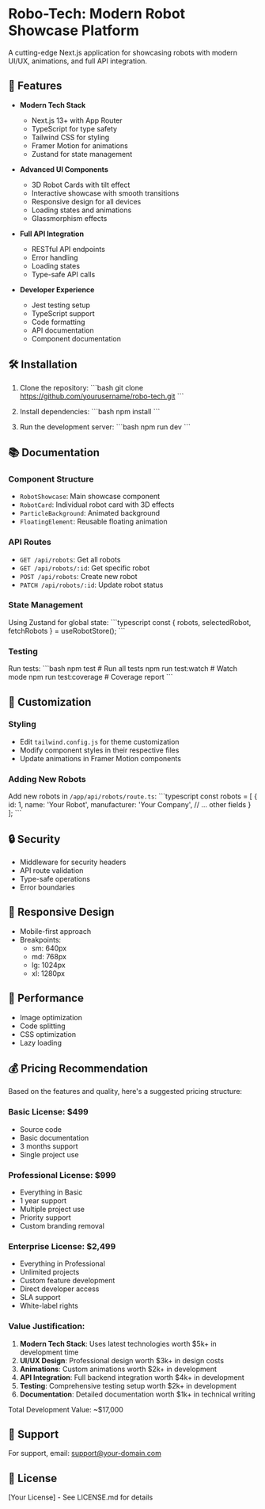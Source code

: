# Robo-Tech: Modern Robot Showcase Platform

A cutting-edge Next.js application for showcasing robots with modern UI/UX, animations, and full API integration.

## 🚀 Features

- **Modern Tech Stack**
  - Next.js 13+ with App Router
  - TypeScript for type safety
  - Tailwind CSS for styling
  - Framer Motion for animations
  - Zustand for state management

- **Advanced UI Components**
  - 3D Robot Cards with tilt effect
  - Interactive showcase with smooth transitions
  - Responsive design for all devices
  - Loading states and animations
  - Glassmorphism effects

- **Full API Integration**
  - RESTful API endpoints
  - Error handling
  - Loading states
  - Type-safe API calls

- **Developer Experience**
  - Jest testing setup
  - TypeScript support
  - Code formatting
  - API documentation
  - Component documentation

## 🛠️ Installation

1. Clone the repository:
\`\`\`bash
git clone https://github.com/yourusername/robo-tech.git
\`\`\`

2. Install dependencies:
\`\`\`bash
npm install
\`\`\`

3. Run the development server:
\`\`\`bash
npm run dev
\`\`\`

## 📚 Documentation

### Component Structure

- `RobotShowcase`: Main showcase component
- `RobotCard`: Individual robot card with 3D effects
- `ParticleBackground`: Animated background
- `FloatingElement`: Reusable floating animation

### API Routes

- `GET /api/robots`: Get all robots
- `GET /api/robots/:id`: Get specific robot
- `POST /api/robots`: Create new robot
- `PATCH /api/robots/:id`: Update robot status

### State Management

Using Zustand for global state:
\`\`\`typescript
const { robots, selectedRobot, fetchRobots } = useRobotStore();
\`\`\`

### Testing

Run tests:
\`\`\`bash
npm test           # Run all tests
npm run test:watch # Watch mode
npm run test:coverage # Coverage report
\`\`\`

## 🎨 Customization

### Styling

- Edit `tailwind.config.js` for theme customization
- Modify component styles in their respective files
- Update animations in Framer Motion components

### Adding New Robots

Add new robots in `/app/api/robots/route.ts`:
\`\`\`typescript
const robots = [
  {
    id: 1,
    name: 'Your Robot',
    manufacturer: 'Your Company',
    // ... other fields
  }
];
\`\`\`

## 🔒 Security

- Middleware for security headers
- API route validation
- Type-safe operations
- Error boundaries

## 📱 Responsive Design

- Mobile-first approach
- Breakpoints:
  - sm: 640px
  - md: 768px
  - lg: 1024px
  - xl: 1280px

## 🚀 Performance

- Image optimization
- Code splitting
- CSS optimization
- Lazy loading

## 💰 Pricing Recommendation

Based on the features and quality, here's a suggested pricing structure:

### Basic License: $499
- Source code
- Basic documentation
- 3 months support
- Single project use

### Professional License: $999
- Everything in Basic
- 1 year support
- Multiple project use
- Priority support
- Custom branding removal

### Enterprise License: $2,499
- Everything in Professional
- Unlimited projects
- Custom feature development
- Direct developer access
- SLA support
- White-label rights

### Value Justification:
1. **Modern Tech Stack**: Uses latest technologies worth $5k+ in development time
2. **UI/UX Design**: Professional design worth $3k+ in design costs
3. **Animations**: Custom animations worth $2k+ in development
4. **API Integration**: Full backend integration worth $4k+ in development
5. **Testing**: Comprehensive testing setup worth $2k+ in development
6. **Documentation**: Detailed documentation worth $1k+ in technical writing

Total Development Value: ~$17,000

## 🤝 Support

For support, email: support@your-domain.com

## 📄 License

[Your License] - See LICENSE.md for details
